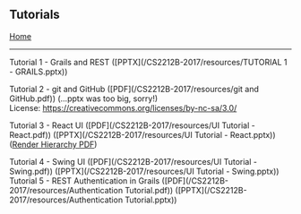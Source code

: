 ## Tutorials

[Home](README.md)

---

Tutorial 1 - Grails and REST ([PPTX](/CS2212B-2017/resources/TUTORIAL 1 - GRAILS.pptx))

Tutorial 2 - git and GitHub ([PDF](/CS2212B-2017/resources/git and GitHub.pdf)) (...pptx was too big, sorry!)  
License: https://creativecommons.org/licenses/by-nc-sa/3.0/  

Tutorial 3 - React UI ([PDF](/CS2212B-2017/resources/UI Tutorial - React.pdf)) ([PPTX](/CS2212B-2017/resources/UI Tutorial - React.pptx))  ([Render Hierarchy PDF](/CS2212B-2017/resources/statussearch_hierarchy.pdf))

Tutorial 4 - Swing UI ([PDF](/CS2212B-2017/resources/UI Tutorial - Swing.pdf)) ([PPTX](/CS2212B-2017/resources/UI Tutorial - Swing.pptx))   
Tutorial 5 - REST Authentication in Grails ([PDF](/CS2212B-2017/resources/Authentication Tutorial.pdf)) ([PPTX](/CS2212B-2017/resources/Authentication Tutorial.pptx))
